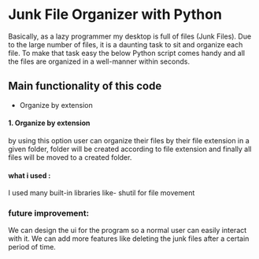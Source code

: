 # Junk File Organizer with Python
Basically, as a lazy programmer my desktop is full of files (Junk Files). Due to the large number of files, it is a daunting task to sit and organize each file. To make that task easy the below Python script comes handy and all the files are organized in a well-manner within seconds.

## Main functionality of this code
 *  Organize by extension
 #### 1. Organize by extension
by using this option user can organize their files by their file extension in a given folder, folder will be created according to file extension and finally all files will be moved to a created folder.
#### what i used :
I used many built-in libraries like- shutil for file movement
### future improvement:
We can design the ui for the program so a normal user can easily interact with it.
We can add more features like deleting the junk files after a certain period of time.